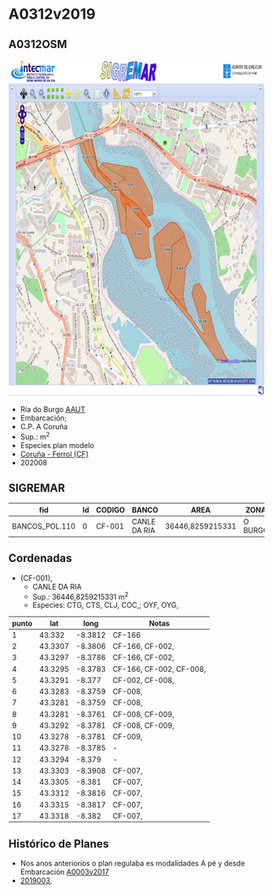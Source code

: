 
# A0312v2019

## A0312OSM

<img src="https://raw.githubusercontent.com/galirema/galirema-notas/gh-pages/en/pages/uploads/images/A0003OSM.png" alt="A0003OSM" width="824" height="663">



* Ría do Burgo [AAUT](ZonasDeProduccionAAUT.md)
* Embarcación;	
* C.P. A Coruña
* Sup.:  m<sup>2</sup>
* Especies plan modelo
* [Coruña - Ferrol (CF)](zp-CF.md)
* 202008


## SIGREMAR

|fid|Id|CODIGO|BANCO|AREA|ZONA|CONFRARIA|REXIMEN|MODALIDADE|PROVINCIA|ESP\_OBXET|ESP_SECUND|X|Y
|---|--|------|-----|----|----|---------|-------|----------|---------|---------|----------|-|-|
|BANCOS_POL.110|0|CF-001|CANLE DA RIA|36446,8259215331|O BURGO|A CORUÑA|AUTORIZACION|FLOTE|A CORUÑA|FIN, BAB, XAP, BER|OST|550329.0|4797619.0|




## Cordenadas

* (CF-001),
	* CANLE DA RIA
	* Sup.: 36446,8259215331 m<sup>2</sup>
	* Especies: CTG, CTS, CLJ, COC,; OYF, OYG,


|punto|lat|long|Notas|
|-----|---|----|-----|
|1|43.332|-8.3812|CF-166|
|2|43.3307|-8.3806|CF-166, CF-002,|
|3|43.3297|-8.3786|CF-166, CF-002,|
|4|43.3295|-8.3783|CF-166, CF-002, CF-008,|
|5|43.3291|-8.377|CF-002, CF-008,|
|6|43.3283|-8.3759|CF-008,|
|7|43.3281|-8.3759|CF-008,|
|8|43.3281|-8.3761|CF-008, CF-009,|
|9|43.3292|-8.3781|CF-008, CF-009,|
|10|43.3278|-8.3781|CF-009,|
|11|43.3278|-8.3785|-|
|12|43.3294|-8.379|-|
|13|43.3303|-8.3908|CF-007,|
|14|43.3305|-8.381|CF-007,|
|15|43.3312|-8.3816|CF-007,|
|16|43.3315|-8.3817|CF-007,|
|17|43.3318|-8.382|CF-007,|




## Histórico de Planes


+ Nos anos anteriorios o plan regulaba es modalidades A pé y desde Embarcación [A0003v2017](A0003sgm.md)
+ [2019003](https://galirema.wikia.org/es/wiki/Pexma2019AAUT003),




